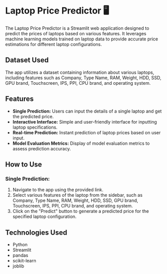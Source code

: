 # Laptop Price Predictor 🖥️

The Laptop Price Predictor is a Streamlit web application designed to predict the prices of laptops based on various features. It leverages machine learning models trained on laptop data to provide accurate price estimations for different laptop configurations.

## Dataset Used

The app utilizes a dataset containing information about various laptops, including features such as Company, Type Name, RAM, Weight, HDD, SSD, GPU brand, Touchscreen, IPS, PPI, CPU brand, and operating system.



## Features

- **Single Prediction:** Users can input the details of a single laptop and get the predicted price.
- **Interactive Interface:** Simple and user-friendly interface for inputting laptop specifications.
- **Real-time Prediction:** Instant prediction of laptop prices based on user input.
- **Model Evaluation Metrics:** Display of model evaluation metrics to assess prediction accuracy.

## How to Use

### Single Prediction:
1. Navigate to the app using the provided link.
2. Select various features of the laptop from the sidebar, such as Company, Type Name, RAM, Weight, HDD, SSD, GPU brand, Touchscreen, IPS, PPI, CPU brand, and operating system.
3. Click on the "Predict" button to generate a predicted price for the specified laptop configuration.


## Technologies Used

- Python
- Streamlit
- pandas
- scikit-learn
- joblib

